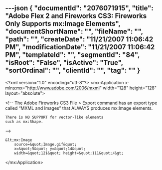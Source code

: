 ---json
{
  "documentId": "2076071915",
  "title": "Adobe Flex 2 and Fireworks CS3: Fireworks Only Supports mx:Image Elements",
  "documentShortName": "",
  "fileName": "",
  "path": "",
  "createDate": "11/21/2007 11:06:42 PM",
  "modificationDate": "11/21/2007 11:06:42 PM",
  "templateId": "",
  "segmentId": "84",
  "isRoot": "False",
  "isActive": "True",
  "sortOrdinal": "",
  "clientId": "",
  "tag": ""
}
---

&lt;?xml version=&quot;1.0&quot; encoding=&quot;utf-8&quot;?&gt;
&lt;mx:Application
    x­mlns:mx=&quot;http://www.adobe.com/2006/mxml&quot;
    width=&quot;128&quot; height=&quot;128&quot;
    layout=&quot;absolute&quot;&gt;

&lt;!--
    The Adobe Fireworks CS3 File &gt; Export command
    has an export type called “MXML and Images”
    that ALWAYS produces mx:Image elements.

    There is NO SUPPORT for vector-like elements
    such as mx:Shape.
--&gt;

	&lt;mx:Image
        source=&quot;Image.gif&quot;
        x=&quot;5&quot; y=&quot;14&quot;
        width=&quot;121&quot; height=&quot;111&quot;/&gt;

&lt;/mx:Application&gt;

